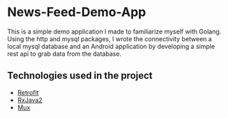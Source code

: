 # News-Feed-Demo-App
This is a simple demo application I made to familiarize myself with Golang. Using the http and mysql packages, I wrote the connectivity between a local mysql database and an Android application by developing a simple rest api to grab data from the database.

## Technologies used in the project
* [Retrofit](https://square.github.io/retrofit/)
* [RxJava2](https://github.com/ReactiveX/RxJava/)
* [Mux](https://github.com/gorilla/mux/)

